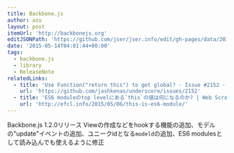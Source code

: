 ```yaml
---
title: Backbone.js
author: azu
layout: post
itemUrl: 'http://backbonejs.org'
editJSONPath: 'https://github.com/jser/jser.info/edit/gh-pages/data/2015/05/index.json'
date: '2015-05-14T04:01:44+00:00'
tags:
  - backbone.js
  - library
  - ReleaseNote
relatedLinks:
  - title: 'Use Function("return this") to get global? · Issue #2152 · jashkenas/underscore'
    url: 'https://github.com/jashkenas/underscore/issues/2152'
  - title: 'ES6 moduleのtop levelにある`this`の値は何になるのか? | Web Scratch'
    url: 'http://efcl.info/2015/05/06/this-is-es6-module/'
---
```

Backbone.js 1.2.0リリース
Viewの作成などをhookする機能の追加、モデルの"update"イベントの追加、ユニークidとなる`modeld`の追加、ES6 modulesとして読み込んでも使えるように修正
